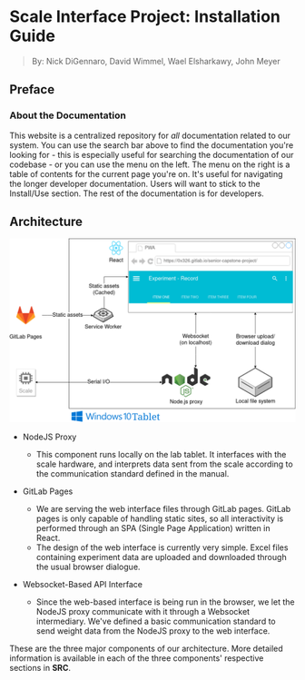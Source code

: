 # Scale Interface Project: Installation Guide

> By: Nick DiGennaro, David Wimmel, Wael Elsharkawy, John Meyer

## Preface

### About the Documentation

This website is a centralized repository for *all* documentation related to our system. You can use
the search bar above to find the documentation you're looking for - this is especially useful for
searching the documentation of our codebase - or you can use the menu on the left. The menu on the
right is a table of contents for the current page you're on. It's useful for navigating the longer
developer documentation. Users will want to stick to the Install/Use section. The rest of the
documentation is for developers.

## Architecture

![architecture diagram](./arch.png)

* NodeJS Proxy 
    * This component runs locally on the lab tablet. It interfaces with the scale hardware, and
      interprets data sent from the scale according to the communication standard defined in the
      manual.

* GitLab Pages
    * We are serving the web interface files through GitLab pages. GitLab pages is only capable of
      handling static sites, so all interactivity is performed through an SPA (Single Page
      Application) written in React.
    * The design of the web interface is currently very simple. Excel files containing experiment
      data are uploaded and downloaded through the usual browser dialogue. 

* Websocket-Based API Interface
    * Since the web-based interface is being run in the browser, we let the NodeJS proxy communicate
      with it through a Websocket intermediary. We've defined a basic communication standard to send
      weight data from the NodeJS proxy to the web interface.

These are the three major components of our architecture. More detailed information is available in
each of the three components' respective sections in **SRC**.
